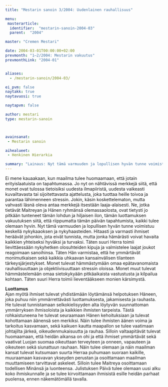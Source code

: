 ```yaml
---
title: "Mestarin sanoin 3/2004: Uudenlainen rauhallisuus"

menu:
 masterarticle:
  identifier:  "mestarin-sanoin-2004-03"
  parent:  "2004"

master: "Cremen Mestari"

date: 2004-03-01T00:00:00+02:00
prevmonth: "1–2/2004: Mestarin vakuutus"
prevmonthLink: "2004-01"


aliases:
  - /mestarin-sanoin/2004-03/

ei_pvm: false
naytakk: true
naytavuosi: true

naytapvm: false

author: mestari
type: mestarin-sanoin



avainsanat:
 - Mestarin sanoin

aihealueet:
 - Henkinen Hierarkia

summary: "Lainaus: Nyt tämä varmuuden ja lopullisen hyvän tunne voimistuu keskellä nykykaaoksen ja nykyhaasteiden. Hitaasti ja varmasti ihmiset heräävät johonkin, jota eivät tunnista, mutta jonka hämärästi voivat havaita kaikkien yhteiseksi hyväksi ja turvaksi. Täten suuri Herra toimii lievittäessään nykyhetken olosuhteiden kipuja ja valmistelee laajat joukot reagoimaan sanoihinsa. "
---
```

<p>Ei mene kauaakaan, kun maailma tulee huomaamaan, että jotain erityislaatuista on tapahtumassa. Jo nyt on nähtävissä merkkejä siitä, että monet ovat tulossa tietoisiksi uudesta ilmapiiristä, uudesta vaikeasti kuvailtavasta tai sijoitettavasta ajattelusta, joka tuottaa heille toivoa ja parantaa lähimenneen stressin. Jokin, käsin koskettelematon, mutta vahvasti läsnä oleva antaa merkkejä itsestään laaja-alaisesti. Ne, jotka tietävät Maitreyan ja Hänen ryhmänsä olemassaolosta, ovat tietysti jo pitkään tunteneet tämän lohdun ja hiljaisen ilon, tämän luottamuksen vakuutuksen siitä, että riippumatta tämän päivän tapahtumista, kaikki tulee olemaan hyvin. Nyt tämä varmuuden ja lopullisen hyvän tunne voimistuu keskellä nykykaaoksen ja nykyhaasteiden. Hitaasti ja varmasti ihmiset heräävät johonkin, jota eivät tunnista, mutta jonka hämärästi voivat havaita kaikkien yhteiseksi hyväksi ja turvaksi. Täten suuri Herra toimii lievittäessään nykyhetken olosuhteiden kipuja ja valmistelee laajat joukot reagoimaan sanoihinsa. Täten Hän varmistaa, että he ymmärtävät monimutkaisen sekä kaikkia uhkaavan kansainvälisen tilanteen tärkeysjärjestykset. Monet tulevat hämmästymään omaa epätavanomaista rauhallisuuttaan ja objektiivisuuttaan stressin oloissa. Monet muut tulevat hämmästelemään omaa sietokykyään pitkäaikaista vastustusta ja kilpailua kohtaan. Täten suuri Herra toimii lieventääkseen monien kärsimystä.</p>
<p><strong>Luottamus</strong><br>
Ajan myötä ihmiset tulevat yhdistämään löytämänsä helpotuksen Häneen, joka puhuu niin ymmärrettävästi luottamuksesta, jakamisesta ja rauhasta. He tulevat tunnistamaan selkokielisyyden alta löytyvän suunnattoman ymmärryksen ihmisoloista ja kaikkien ihmisten tarpeista. Tästä rohkaistuneena he tulevat seuraamaan Hänen kehoituksiaan ja tulevat kohottamaan äänensä sen merkiksi. Näin tulee ihmisten äänen voima ja tarkoitus kasvamaan, sekä kaikuen kautta maapallon se tulee vaatimaan johtajilta järkeä, oikeudenmukaisuutta ja rauhaa. Silloin valtaapitävät tulevat huomaamaan, että heidän aikansa on ohi ja että ihmiset ymmärtävät sekä vaativat Luojan suomaa oikeuttaan terveyteen ja onneen, vapauteen ja oikeuteen sekä siunattuun rauhaan. Näin tulee olemaan ja näin maailman kansat tulevat kutsumaan suurta Herraa puhumaan suoraan kaikille, muuraamaan kasvavan ykseyden perustan ja osoittamaan maailman muuttamiseen tarvittavat askeleet. Silloin tulee Maitreya osoittamaan todellisen Minänsä ja luonteensa. Julistuksen Päivä tulee olemaan uusi alku koko ihmiskunnalle ja se tulee kirvoittamaan ihmisistä esille heidän parhaat puolensa, ennen näkemätömällä tavalla.<br>
</p>